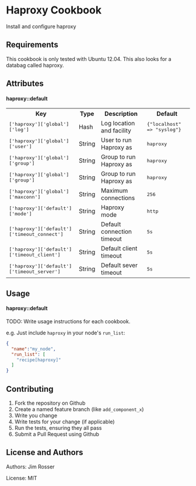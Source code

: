 Haproxy Cookbook
================
Install and configure haproxy


Requirements
------------
This cookbook is only tested with Ubuntu 12.04. This also looks for a databag called haproxy.


Attributes
----------

#### haproxy::default
<table>
  <tr>
    <th>Key</th>
    <th>Type</th>
    <th>Description</th>
    <th>Default</th>
  </tr>
  <tr>
    <td><tt>['haproxy']['global']['log']</tt></td>
    <td>Hash</td>
    <td>Log location and facility</td>
    <td><tt>{"localhost" => "syslog"}</tt></td>
  </tr>
  <tr>
    <td><tt>['haproxy']['global']['user']</tt></td>
    <td>String</td>
    <td>User to run Haproxy as</td>
    <td><tt>haproxy</tt></td>
  </tr>
  <tr>
    <td><tt>['haproxy']['global']['group']</tt></td>
    <td>String</td>
    <td>Group to run Haproxy as</td>
    <td><tt>haproxy</tt></td>
  </tr>
  <tr>
    <td><tt>['haproxy']['global']['group']</tt></td>
    <td>String</td>
    <td>Group to run Haproxy as</td>
    <td><tt>haproxy</tt></td>
  </tr> 
  <tr>
    <td><tt>['haproxy']['global']['maxconn']</tt></td>
    <td>String</td>
    <td>Maximum connections</td>
    <td><tt>256</tt></td>
  </tr>
  <tr>
    <td><tt>['haproxy']['default']['mode']</tt></td>
    <td>String</td>
    <td>Haproxy mode</td>
    <td><tt>http</tt></td>
  </tr>
  <tr>
    <td><tt>['haproxy']['default']['timeout_connect']</tt></td>
    <td>String</td>
    <td>Default connection timeout</td>
    <td><tt>5s</tt></td>
  </tr>
  <tr>
    <td><tt>['haproxy']['default']['timeout_client']</tt></td>
    <td>String</td>
    <td>Default client timeout</td>
    <td><tt>5s</tt></td>
  </tr>
  <tr>
    <td><tt>['haproxy']['default']['timeout_server']</tt></td>
    <td>String</td>
    <td>Default sever timeout</td>
    <td><tt>5s</tt></td>
  </tr>
</table>

Usage
-----
#### haproxy::default
TODO: Write usage instructions for each cookbook.

e.g.
Just include `haproxy` in your node's `run_list`:

```json
{
  "name":"my_node",
  "run_list": [
    "recipe[haproxy]"
  ]
}
```

Contributing
------------
1. Fork the repository on Github
2. Create a named feature branch (like `add_component_x`)
3. Write you change
4. Write tests for your change (if applicable)
5. Run the tests, ensuring they all pass
6. Submit a Pull Request using Github

License and Authors
-------------------
Authors: Jim Rosser 

License: MIT
